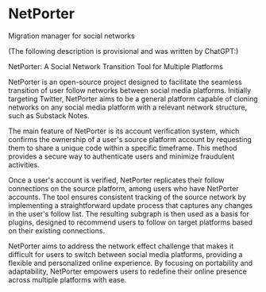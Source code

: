 # NetPorter
Migration manager for social networks

(The following description is provisional and was written by ChatGPT:)

NetPorter: A Social Network Transition Tool for Multiple Platforms

NetPorter is an open-source project designed to facilitate the seamless transition of user follow networks between social media platforms. Initially targeting Twitter, NetPorter aims to be a general platform capable of cloning networks on any social media platform with a relevant network structure, such as Substack Notes.

The main feature of NetPorter is its account verification system, which confirms the ownership of a user's source platform account by requesting them to share a unique code within a specific timeframe. This method provides a secure way to authenticate users and minimize fraudulent activities.

Once a user's account is verified, NetPorter replicates their follow connections on the source platform, among users who have NetPorter accounts. The tool ensures consistent tracking of the source network by implementing a straightforward update process that captures any changes in the user's follow list. The resulting subgraph is then used as a basis for plugins, designed to recommend users to follow on target platforms based on their existing connections.

NetPorter aims to address the network effect challenge that makes it difficult for users to switch between social media platforms, providing a flexible and personalized online experience. By focusing on portability and adaptability, NetPorter empowers users to redefine their online presence across multiple platforms with ease.
